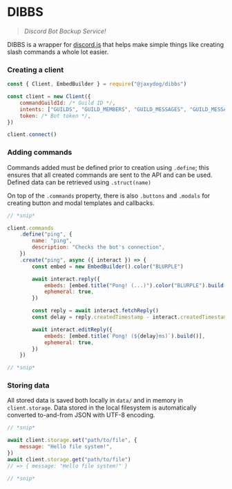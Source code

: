 # DIBBS

> _Discord Bot Backup Service!_

DIBBS is a wrapper for [discord.js](https://github.com/discordjs/discord.js) that helps make simple things like creating slash commands a whole lot easier.

### Creating a client

```js
const { Client, EmbedBuilder } = require("@jaxydog/dibbs")

const client = new Client({
	commandGuildId: /* Guild ID */,
	intents: ["GUILDS", "GUILD_MEMBERS", "GUILD_MESSAGES", "GUILD_MESSAGE_REACTIONS"],
	token: /* Bot token */,
})

client.connect()
```

### Adding commands

Commands added must be defined prior to creation using `.define`; this ensures that all created commands are sent to the API and can be used. Defined data can be retrieved using `.struct(name)`

On top of the `.commands` property, there is also `.buttons` and `.modals` for creating button and modal templates and callbacks.

```js
// *snip*

client.commands
	.define("ping", {
		name: "ping",
		description: "Checks the bot's connection",
	})
	.create("ping", async ({ interact }) => {
		const embed = new EmbedBuilder().color("BLURPLE")

		await interact.reply({
			embeds: [embed.title("Pong! (...)").color("BLURPLE").build()],
			ephemeral: true,
		})

		const reply = await interact.fetchReply()
		const delay = reply.createdTimestamp - interact.createdTimestamp

		await interact.editReply({
			embeds: [embed.title(`Pong! (${delay}ms)`).build()],
			ephemeral: true,
		})
	})

// *snip*
```

### Storing data

All stored data is saved both locally in `data/` and in memory in `client.storage`. Data stored in the local filesystem is automatically converted to-and-from JSON with UTF-8 encoding.

```js
// *snip*

await client.storage.set("path/to/file", {
	message: "Hello file system!",
})
await client.storage.get("path/to/file")
// => { message: "Hello file system!" }

// *snip*
```
